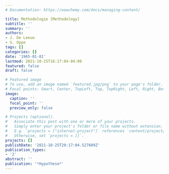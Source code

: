 ```yaml
---
# Documentation: https://wowchemy.com/docs/managing-content/

title: Methodologie [Methodology]
subtitle: ''
summary: ''
authors:
- J. De Leeuw
- S. Oppe
tags: []
categories: []
date: '1965-01-01'
lastmod: 2021-10-25T16:17:04-04:00
featured: false
draft: false

# Featured image
# To use, add an image named `featured.jpg/png` to your page's folder.
# Focal points: Smart, Center, TopLeft, Top, TopRight, Left, Right, BottomLeft, Bottom, BottomRight.
image:
  caption: ''
  focal_point: ''
  preview_only: false

# Projects (optional).
#   Associate this post with one or more of your projects.
#   Simply enter your project's folder or file name without extension.
#   E.g. `projects = ["internal-project"]` references `content/project/deep-learning/index.md`.
#   Otherwise, set `projects = []`.
projects: []
publishDate: '2021-10-25T20:17:04.527609Z'
publication_types:
- '2'
abstract: ''
publication: '*Hypothese*'
---
```

